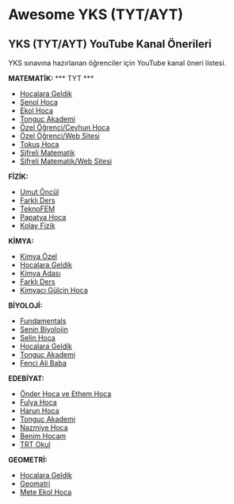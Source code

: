 # Awesome YKS (TYT/AYT)
## YKS (TYT/AYT) YouTube Kanal Önerileri
YKS sınavına hazırlanan öğrenciler için YouTube kanal öneri listesi.

**MATEMATİK:** 
*** TYT ***
+ [Hocalara Geldik](https://www.youtube.com/channel/UCBcM2J8SHyq8GUSvrhWnwTg)
+ [Şenol Hoca](https://www.youtube.com/user/theSenolhoca)
+ [Ekol Hoca](https://www.youtube.com/channel/UCFImwG14UKp7uoj9IXwExbQ)
+ [Tonguç Akademi](https://www.youtube.com/user/MetaAkademi)
+ [Özel Öğrenci/Ceyhun Hoca](https://www.youtube.com/channel/UCJIlDVrWCFbmGORmrKPom8w)
+ [Özel Öğrenci/Web Sitesi](http://www.ozelogrenci.com/)
+ [Tokuş Hoca](https://www.youtube.com/channel/UC7SPhsusw_bsYWTOfpBYBvw)
+ [Şifreli Matematik](https://www.youtube.com/user/abdulazizgurbuz)
+ [Sifreli Matematik/Web Sitesi](https://www.sifrelimatematik.com/)

**FİZİK:**

+ [Umut Öncül](https://www.youtube.com/user/umutoncul)
+ [Farklı Ders](https://www.youtube.com/channel/UCQdk10ttzqnAIad30Km6H_w)
+ [TeknoFEM](https://www.youtube.com/user/teknofem)
+ [Papatya Hoca](https://www.youtube.com/channel/UCiRh16xcv0uyJnd3uX5IsGg)
+ [Kolay Fizik](https://www.youtube.com/channel/UCmzgYiRMPkPyOtPNGeZCyTg)

**KİMYA:**

+ [Kimya Özel](https://www.youtube.com/channel/UCuXdAQ8PiEwxRmIlNVbSi3A)
+ [Hocalara Geldik](https://www.youtube.com/channel/UCBcM2J8SHyq8GUSvrhWnwTg)
+ [Kimya Adası](https://www.youtube.com/channel/UCTR3FZld7SysalUMHnIDnuA)
+ [Farklı Ders](https://www.youtube.com/channel/UCQdk10ttzqnAIad30Km6H_w)
+ [Kimyacı Gülçin Hoca](https://www.youtube.com/channel/UCl_b9qTgIDGOX7eDgVBkARg)

**BİYOLOJİ:**

+ [Fundamentals](https://www.youtube.com/channel/UCzkNEai752Dr3AF4nEyTnqA)
+ [Senin Biyolojin](https://www.youtube.com/user/seninbiyolojin)
+ [Selin Hoca](https://www.youtube.com/channel/UCl50Dhk1O-5YZYwHrWmuLtw)
+ [Hocalara Geldik](https://www.youtube.com/channel/UCBcM2J8SHyq8GUSvrhWnwTg)
+ [Tonguç Akademi](https://www.youtube.com/user/MetaAkademi)
+ [Fenci Ali Baba](https://www.youtube.com/channel/UC3FON3_LD_CZHxrPnU6e1xA)

**EDEBİYAT:**
+ [Önder Hoca ve Ethem Hoca](https://www.youtube.com/channel/UCn4k-9XzCRuvxFJOVFAx3mw)
+ [Fulya Hoca](https://www.youtube.com/channel/UCjqRni-JKHjm0TLB6NFeEgg)
+ [Harun Hoca](https://www.youtube.com/channel/UCyjjPPeJcGB8rmM08gkQcqg)
+ [Tonguç Akademi](https://www.youtube.com/user/MetaAkademi)
+ [Nazmiye Hoca](https://www.youtube.com/channel/UCajJ7khXY9hQSTH_LrgRyzg)
+ [Benim Hocam](https://www.youtube.com/channel/UCjLv1XVYi5K4Pq33lY0K22w)
+ [TRT Okul](https://www.youtube.com/user/TRTOkul)

**GEOMETRİ:**
+ [Hocalara Geldik](https://www.youtube.com/channel/UCBcM2J8SHyq8GUSvrhWnwTg)
+ [Geomatri](https://www.youtube.com/user/geomatricom)
+ [Mete Ekol Hoca](https://www.youtube.com/channel/UCFImwG14UKp7uoj9IXwExbQ)
